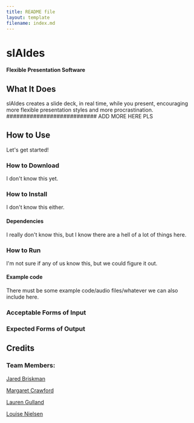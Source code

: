 ```yaml
---
title: README file
layout: template
filename: index.md
---
```

# slAIdes

#### Flexible Presentation Software

## What It Does
slAIdes creates a slide deck, in real time, while you present, encouraging more flexible presentation styles and more procrastination.
########################### ADD MORE HERE PLS

## How to Use
Let's get started!

### How to Download
I don't know this yet.

### How to Install
I don't know this either.

#### Dependencies
I really don't know this, but I know there are a hell of a lot of things here.


### How to Run
I'm not sure if any of us know this, but we could figure it out.

#### Example code
There must be some example code/audio files/whatever we can also include here.

### Acceptable Forms of Input


### Expected Forms of Output


## Credits

### Team Members:

[Jared Briskman](https://github.com/jaredbriskman "Jared's Github profile")

[Margaret Crawford](https://github.com/Margaretmcrawf "Margo's Github profile")

[Lauren Gulland](https://github.com/laurengulland "Lauren's Github profile")

[Louise Nielsen](https://github.com/nielsenlouise "Louise's Github profile")
